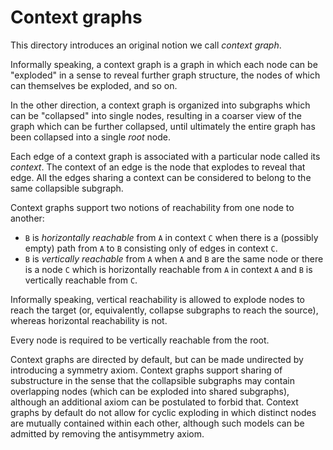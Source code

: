 # Context graphs

This directory introduces an original notion we call *context graph*.

Informally speaking, a context graph is a graph in which each node can be
"exploded" in a sense to reveal further graph structure, the nodes of which can
themselves be exploded, and so on.

In the other direction, a context graph is organized into subgraphs which can
be "collapsed" into single nodes, resulting in a coarser view of the graph which
can be further collapsed, until ultimately the entire graph has been collapsed
into a single *root* node.

Each edge of a context graph is associated with a particular node called its
*context*. The context of an edge is the node that explodes to reveal that
edge. All the edges sharing a context can be considered to belong to the same
collapsible subgraph.

Context graphs support two notions of reachability from one node to another:

- `B` is *horizontally reachable* from `A` in context `C` when there is a
  (possibly empty) path from `A` to `B` consisting only of edges in context `C`.
- `B` is *vertically reachable* from `A` when `A` and `B` are the same node or
  there is a node `C` which is horizontally reachable from `A` in context `A`
  and `B` is vertically reachable from `C`.

Informally speaking, vertical reachability is allowed to explode nodes to reach
the target (or, equivalently, collapse subgraphs to reach the source), whereas
horizontal reachability is not.

Every node is required to be vertically reachable from the root.

Context graphs are directed by default, but can be made undirected by
introducing a symmetry axiom. Context graphs support sharing of substructure in
the sense that the collapsible subgraphs may contain overlapping nodes (which
can be exploded into shared subgraphs), although an additional axiom can be
postulated to forbid that. Context graphs by default do not allow for cyclic
exploding in which distinct nodes are mutually contained within each other,
although such models can be admitted by removing the antisymmetry axiom.
